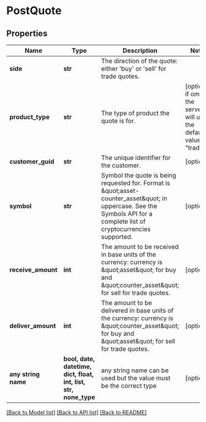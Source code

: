 # PostQuote


## Properties
Name | Type | Description | Notes
------------ | ------------- | ------------- | -------------
**side** | **str** | The direction of the quote: either &#39;buy&#39; or &#39;sell&#39; for trade quotes. | 
**product_type** | **str** | The type of product the quote is for. | [optional]  if omitted the server will use the default value of "trading"
**customer_guid** | **str** | The unique identifier for the customer. | [optional] 
**symbol** | **str** | Symbol the quote is being requested for. Format is \&quot;asset-counter_asset\&quot; in uppercase. See the Symbols API for a complete list of cryptocurrencies supported. | [optional] 
**receive_amount** | **int** | The amount to be received in base units of the currency: currency is \&quot;asset\&quot; for buy and \&quot;counter_asset\&quot; for sell for trade quotes. | [optional] 
**deliver_amount** | **int** | The amount to be delivered in base units of the currency: currency is \&quot;counter_asset\&quot; for buy and \&quot;asset\&quot; for sell for trade quotes. | [optional] 
**any string name** | **bool, date, datetime, dict, float, int, list, str, none_type** | any string name can be used but the value must be the correct type | [optional]

[[Back to Model list]](../README.md#documentation-for-models) [[Back to API list]](../README.md#documentation-for-api-endpoints) [[Back to README]](../README.md)


